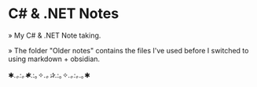 # C# & .NET Notes
» My C# &amp; .NET Note taking.

» The folder "Older notes" contains the files I've used before I switched to using markdown + obsidian.

✱*.｡:｡✱*.:｡✧*.｡✰*.:｡✧*.｡:｡*.｡✱
